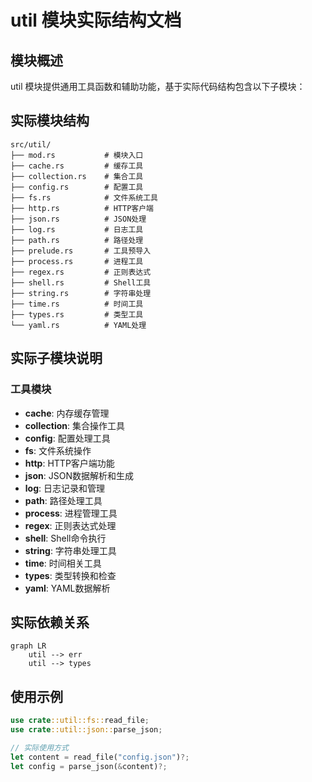 # util 模块实际结构文档

## 模块概述

util 模块提供通用工具函数和辅助功能，基于实际代码结构包含以下子模块：

## 实际模块结构

```
src/util/
├── mod.rs           # 模块入口
├── cache.rs         # 缓存工具
├── collection.rs    # 集合工具
├── config.rs        # 配置工具
├── fs.rs            # 文件系统工具
├── http.rs          # HTTP客户端
├── json.rs          # JSON处理
├── log.rs           # 日志工具
├── path.rs          # 路径处理
├── prelude.rs       # 工具预导入
├── process.rs       # 进程工具
├── regex.rs         # 正则表达式
├── shell.rs         # Shell工具
├── string.rs        # 字符串处理
├── time.rs          # 时间工具
├── types.rs         # 类型工具
└── yaml.rs          # YAML处理
```

## 实际子模块说明

### 工具模块
- **cache**: 内存缓存管理
- **collection**: 集合操作工具
- **config**: 配置处理工具
- **fs**: 文件系统操作
- **http**: HTTP客户端功能
- **json**: JSON数据解析和生成
- **log**: 日志记录和管理
- **path**: 路径处理工具
- **process**: 进程管理工具
- **regex**: 正则表达式处理
- **shell**: Shell命令执行
- **string**: 字符串处理工具
- **time**: 时间相关工具
- **types**: 类型转换和检查
- **yaml**: YAML数据解析

## 实际依赖关系

```mermaid
graph LR
    util --> err
    util --> types
```

## 使用示例

```rust
use crate::util::fs::read_file;
use crate::util::json::parse_json;

// 实际使用方式
let content = read_file("config.json")?;
let config = parse_json(&content)?;
```